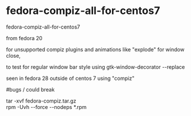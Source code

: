 # fedora-compiz-all-for-centos7
fedora-compiz-all-for-centos7

from fedora 20

for unsupported compiz plugins and animations like "explode" for window close,

to test for regular window bar style using gtk-window-decorator --replace

seen in fedora 28 outside of centos 7 using "compiz"



#bugs / could break

tar -xvf fedora-compiz.tar.gz
<br>
rpm -Uvh --force --nodeps *.rpm
